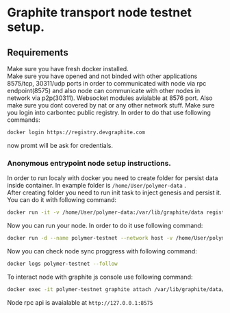 # Graphite transport node testnet setup.

## Requirements

Make sure you have fresh docker installed.\
Make sure you have opened and not binded with other applications 8575/tcp, 30311/udp ports in order to communicated with node via rpc endpoint(8575) and also node can communicate with other nodes in network via p2p(30311). Websocket modules avialable at 8576 port. Also make sure you dont covered by nat or any other network stuff.
Make sure you login into carbontec public registry. In order to do that use following commands:

```bash
docker login https://registry.devgraphite.com
```
now promt will be ask for credentials.


### Anonymous entrypoint node setup instructions.

In order to run localy with docker you need to create folder for persist data inside container. In example folder is ```/home/User/polymer-data``` . \
After creating folder you need to run init task to inject genesis and persist it. You can do it with following command:
```bash
docker run -it -v /home/User/polymer-data:/var/lib/graphite/data registry.devgraphite.com/polymer-testnet:amd64 graphite --datadir /var/lib/graphite/data init /var/lib/graphite/genesis.json
```
Now you can run your node. In order to do it use following command:
```bash
docker run -d --name polymer-testnet --network host -v /home/User/polymer-data:/var/lib/graphite/data registry.devgraphite.com/polymer-testnet:amd64 graphite --datadir /var/lib/graphite/data --config /var/lib/graphite/config.yaml
```
Now you can check node sync proggress with following command:
```bash
docker logs polymer-testnet --follow
```
To interact node with graphite js console use following command:
```bash
docker exec -it polymer-testnet graphite attach /var/lib/graphite/data/geth.ipc
```
Node rpc api is avaialable at ```http://127.0.0.1:8575```
